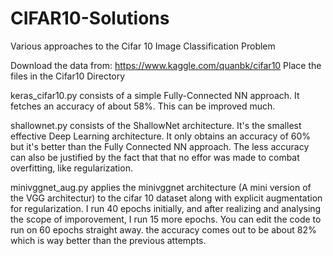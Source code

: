 # CIFAR10-Solutions
Various approaches to the Cifar 10 Image Classification Problem

Download the data from: https://www.kaggle.com/quanbk/cifar10
Place the files in the Cifar10 Directory

keras_cifar10.py consists of a simple Fully-Connected NN approach. It fetches an accuracy of about 58%. This can be improved much.

shallownet.py consists of the ShallowNet architecture. It's the smallest effective Deep Learning architecture. It only obtains an accuracy of 60% but it's better than the Fully Connected NN approach. The less accuracy can also be justified by the fact that that no effor was made to combat overfitting, like regularization.

minivggnet_aug.py applies the minivggnet architecture (A mini version of the VGG architectur) to the cifar 10 dataset along with explicit augmentation for regularization. I run 40 epochs initially, and after realizing and analysing the scope of imporovement, I run 15 more epochs. You can edit the code to run on 60 epochs straight away. the accuracy comes out to be about 82% which is way better than the previous attempts.
